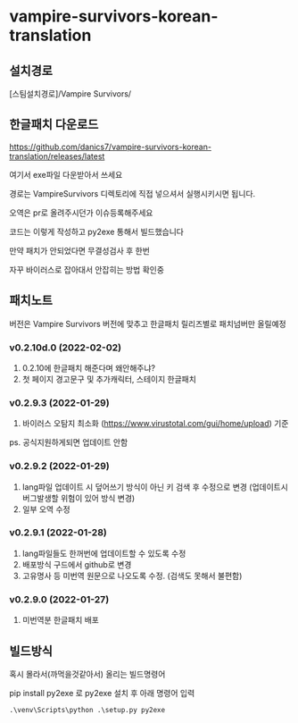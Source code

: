 # vampire-survivors-korean-translation

## 설치경로
 [스팀설치경로]/Vampire Survivors/

## 한글패치 다운로드
https://github.com/danics7/vampire-survivors-korean-translation/releases/latest



여기서 exe파일 다운받아서 쓰세요

경로는 VampireSurvivors 디렉토리에 직접 넣으셔서 실행시키시면 됩니다.

오역은 pr로 올려주시던가 이슈등록해주세요

코드는 이렇게 작성하고 py2exe 통해서 빌드했습니다


만약 패치가 안되었다면 무결성검사 후 한번

자꾸 바이러스로 잡아대서 안잡히는 방법 확인중

## 패치노트

버전은 Vampire Survivors 버전에 맞추고 한글패치 릴리즈별로 패치넘버만 올릴예정



### v0.2.10d.0 (2022-02-02)

1. 0.2.10에 한글패치 해준다며 왜안해주냐?
2. 첫 페이지 경고문구 및 추가캐릭터, 스테이지 한글패치


### v0.2.9.3 (2022-01-29)

1. 바이러스 오탐지 최소화 (https://www.virustotal.com/gui/home/upload) 기준

ps. 공식지원하게되면 업데이트 안함

### v0.2.9.2 (2022-01-29)

1. lang파일 업데이트 시 덮어쓰기 방식이 아닌 키 검색 후 수정으로 변경 (업데이트시 버그발생할 위험이 있어 방식 변경)
2. 일부 오역 수정

### v0.2.9.1 (2022-01-28)

1. lang파일들도 한꺼번에 업데이트할 수 있도록 수정
2. 배포방식 구드에서 github로 변경
3. 고유명사 등 미번역 원문으로 나오도록 수정. (검색도 못해서 불편함)

### v0.2.9.0 (2022-01-27)

1. 미번역분 한글패치 배포


## 빌드방식

혹시 몰라서(까먹을것같아서) 올리는 빌드명령어

pip install py2exe 로 py2exe 설치 후 아래 명령어 입력

```angular2html
.\venv\Scripts\python .\setup.py py2exe
```
